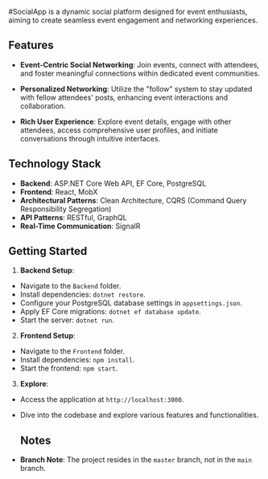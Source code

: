 

#SocialApp is a dynamic social platform designed for event enthusiasts, aiming to create seamless event engagement and networking experiences.

## Features

- **Event-Centric Social Networking**: Join events, connect with attendees, and foster meaningful connections within dedicated event communities.
  
- **Personalized Networking**: Utilize the "follow" system to stay updated with fellow attendees' posts, enhancing event interactions and collaboration.

- **Rich User Experience**: Explore event details, engage with other attendees, access comprehensive user profiles, and initiate conversations through intuitive interfaces.

## Technology Stack

- **Backend**: ASP.NET Core Web API, EF Core, PostgreSQL
- **Frontend**: React, MobX
- **Architectural Patterns**: Clean Architecture, CQRS (Command Query Responsibility Segregation)
- **API Patterns**: RESTful, GraphQL
- **Real-Time Communication**: SignalR

## Getting Started
1. **Backend Setup**:
- Navigate to the `Backend` folder.
- Install dependencies: `dotnet restore`.
- Configure your PostgreSQL database settings in `appsettings.json`.
- Apply EF Core migrations: `dotnet ef database update`.
- Start the server: `dotnet run`.

2. **Frontend Setup**:
- Navigate to the `Frontend` folder.
- Install dependencies: `npm install`.
- Start the frontend: `npm start`.

3. **Explore**:
- Access the application at `http://localhost:3000`.
- Dive into the codebase and explore various features and functionalities.

  ## Notes

- **Branch Note**: The project resides in the `master` branch, not in the `main` branch.


